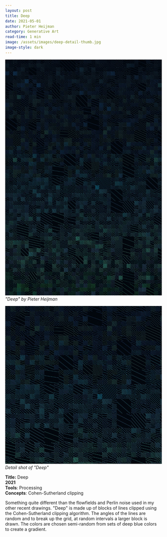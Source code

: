 ```yaml
---
layout: post
title: Deep
date: 2021-05-01
author: Pieter Heijman
category: Generative Art
read-time: 1 min
image: /assets/images/deep-detail-thumb.jpg
image-style: dark
---
```


![Deep by Pieter Heijman](/assets/images/deep.jpg)
*"Deep" by Pieter Heijman*

![Detail shot of Deep](/assets/images/deep-detail.jpg)
*Detail shot of "Deep"*

**Title:** Deep  
**2021**  
**Tools**: Processing  
**Concepts**: Cohen-Sutherland clipping  

Something quite different than the flowfields and Perlin noise used in my other recent drawings. "Deep" is made up of blocks of lines clipped using the Cohen-Sutherland clipping algorithm. The angles of the lines are random and to break up the grid, at random intervals a larger block is drawn. The colors are chosen semi-random from sets of deep blue colors to create a gradient. 